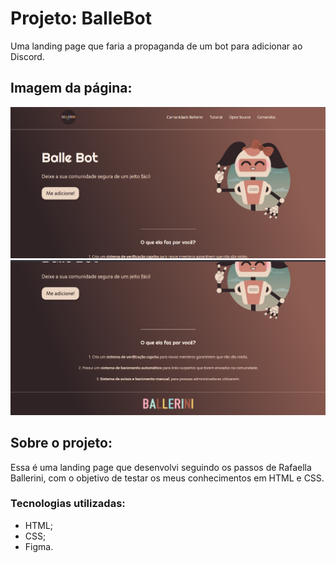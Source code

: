 #  Projeto: BalleBot
Uma landing page que faria a propaganda de um bot para adicionar ao Discord.
## Imagem da página:
![Ilustração da Página finalizada](Pagina/PrintPagina.png) ![Ilustração da Página finalizada](Pagina/PrintPagina2.png)
## Sobre o projeto:
Essa é uma landing page que desenvolvi seguindo os passos de Rafaella Ballerini, com o objetivo de testar os meus conhecimentos em HTML e CSS.

### Tecnologias utilizadas:
* HTML;
* CSS;
* Figma.
